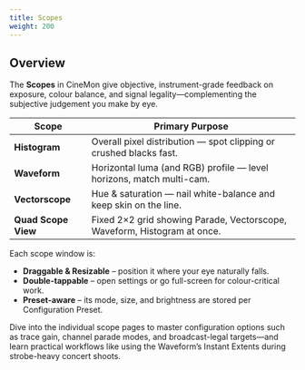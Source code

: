 ```yaml
---
title: Scopes
weight: 200
---
```


## Overview
The **Scopes** in CineMon give objective, instrument-grade feedback on exposure, colour balance, and signal legality—complementing the subjective judgement you make by eye.

| Scope | Primary Purpose |
|-------|-----------------|
| **Histogram** | Overall pixel distribution — spot clipping or crushed blacks fast. |
| **Waveform** | Horizontal luma (and RGB) profile — level horizons, match multi-cam. |
| **Vectorscope** | Hue & saturation — nail white-balance and keep skin on the line. |
| **Quad Scope View** | Fixed 2×2 grid showing Parade, Vectorscope, Waveform, Histogram at once. |

Each scope window is:

* **Draggable & Resizable** – position it where your eye naturally falls.
* **Double-tappable** – open settings or go full-screen for colour-critical work.
* **Preset-aware** – its mode, size, and brightness are stored per Configuration Preset.

Dive into the individual scope pages to master configuration options such as trace gain, channel parade modes, and broadcast-legal targets—and learn practical workflows like using the Waveform’s Instant Extents during strobe-heavy concert shoots.
